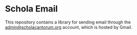 # Schola Email

This repository contains a library for sending email through the
admin@scholacantorum.org account, which is hosted by Gmail.
